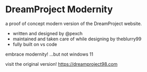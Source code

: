 # DreamProject Modernity
a proof of concept modern version of the DreamProject website.

- written and designed by @pexch
- maintained and taken care of while designing by theblurry99
- fully built on vs code

embrace modernity! ...but not windows 11

visit the original version! https://dreamproject98.com
